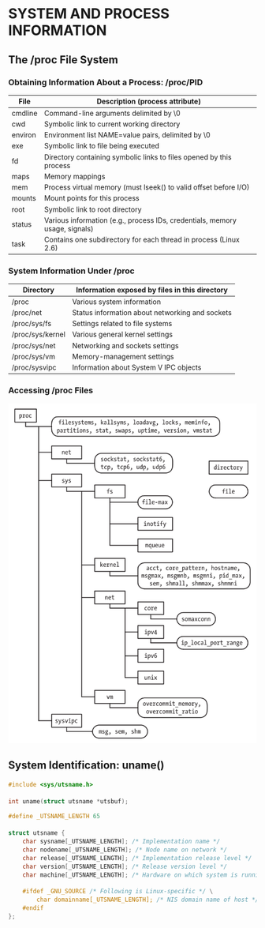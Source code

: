 # SYSTEM AND PROCESS INFORMATION

## The /proc File System

### Obtaining Information About a Process: /proc/PID
| File | Description (process attribute) |
| --- | --- |
| cmdline | Command-line arguments delimited by \0 |
| cwd | Symbolic link to current working directory |
| environ | Environment list NAME=value pairs, delimited by \0 |
| exe | Symbolic link to file being executed |
| fd | Directory containing symbolic links to files opened by this process |
| maps | Memory mappings |
| mem | Process virtual memory (must lseek() to valid offset before I/O) |
| mounts | Mount points for this process |
| root | Symbolic link to root directory |
| status | Various information (e.g., process IDs, credentials, memory usage, signals) |
| task | Contains one subdirectory for each thread in process (Linux 2.6) |

### System Information Under /proc
| Directory | Information exposed by files in this directory |
| --- | --- |
| /proc | Various system information |
| /proc/net | Status information about networking and sockets |
| /proc/sys/fs | Settings related to file systems |
| /proc/sys/kernel | Various general kernel settings |
| /proc/sys/net | Networking and sockets settings |
| /proc/sys/vm | Memory-management settings |
| /proc/sysvipc | Information about System V IPC objects |

### Accessing /proc Files

![12-1.png](img/12-1.png)

## System Identification: uname()
```c
#include <sys/utsname.h>

int uname(struct utsname *utsbuf);
```
```c
#define _UTSNAME_LENGTH 65

struct utsname {
    char sysname[_UTSNAME_LENGTH]; /* Implementation name */
    char nodename[_UTSNAME_LENGTH]; /* Node name on network */
    char release[_UTSNAME_LENGTH]; /* Implementation release level */
    char version[_UTSNAME_LENGTH]; /* Release version level */
    char machine[_UTSNAME_LENGTH]; /* Hardware on which system is running */

    #ifdef _GNU_SOURCE /* Following is Linux-specific */ \
        char domainname[_UTSNAME_LENGTH]; /* NIS domain name of host */
    #endif
};
```